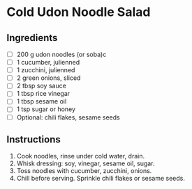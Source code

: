 # Cold Udon Noodle Salad

## Ingredients

- [ ] 200 g udon noodles (or soba)c
- [ ] 1 cucumber, julienned
- [ ] 1 zucchini, julienned
- [ ] 2 green onions, sliced
- [ ] 2 tbsp soy sauce
- [ ] 1 tbsp rice vinegar
- [ ] 1 tbsp sesame oil
- [ ] 1 tsp sugar or honey
- [ ] Optional: chili flakes, sesame seeds

## Instructions

1. Cook noodles, rinse under cold water, drain.
2. Whisk dressing: soy, vinegar, sesame oil, sugar.
3. Toss noodles with cucumber, zucchini, onions.
4. Chill before serving. Sprinkle chili flakes or sesame seeds.

